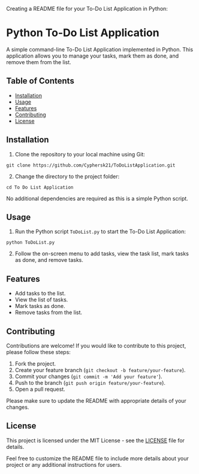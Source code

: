 Creating a README file for your To-Do List Application in Python:

# Python To-Do List Application

A simple command-line To-Do List Application implemented in Python. This application allows you to manage your tasks, mark them as done, and remove them from the list.

## Table of Contents

- [Installation](#installation)
- [Usage](#usage)
- [Features](#features)
- [Contributing](#contributing)
- [License](#license)

## Installation

1. Clone the repository to your local machine using Git:

```
git clone https://github.com/Cyphersk21/ToDoListApplication.git
```

2. Change the directory to the project folder:

```
cd To Do List Application
```

No additional dependencies are required as this is a simple Python script.

## Usage

1. Run the Python script `ToDoList.py` to start the To-Do List Application:

```
python ToDoList.py
```

2. Follow the on-screen menu to add tasks, view the task list, mark tasks as done, and remove tasks.

## Features

- Add tasks to the list.
- View the list of tasks.
- Mark tasks as done.
- Remove tasks from the list.

## Contributing

Contributions are welcome! If you would like to contribute to this project, please follow these steps:

1. Fork the project.
2. Create your feature branch (`git checkout -b feature/your-feature`).
3. Commit your changes (`git commit -m 'Add your feature'`).
4. Push to the branch (`git push origin feature/your-feature`).
5. Open a pull request.

Please make sure to update the README with appropriate details of your changes.

## License

This project is licensed under the MIT License - see the [LICENSE](LICENSE) file for details.

Feel free to customize the README file to include more details about your project or any additional instructions for users.
